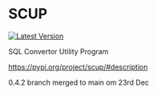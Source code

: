 # SCUP
[![Latest Version](https://pypip.in/version/scup/badge.svg)](https://pypi.python.org/pypi/scup/)

SQL Convertor Utility Program

https://pypi.org/project/scup/#description


0.4.2 branch merged to main om 23rd Dec

